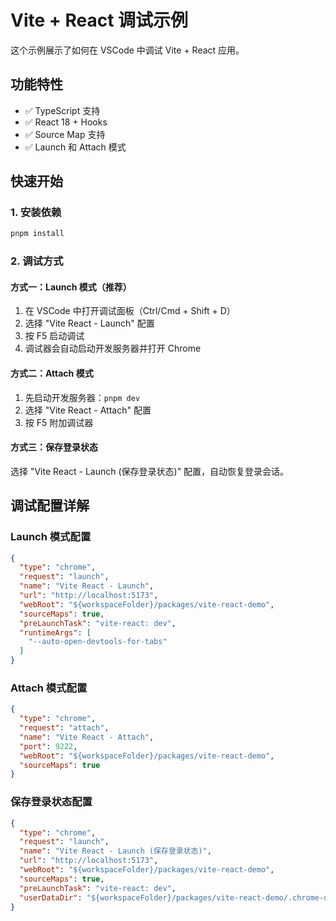 # Vite + React 调试示例

这个示例展示了如何在 VSCode 中调试 Vite + React 应用。

## 功能特性

- ✅ TypeScript 支持
- ✅ React 18 + Hooks
- ✅ Source Map 支持
- ✅ Launch 和 Attach 模式

## 快速开始

### 1. 安装依赖

```bash
pnpm install
```

### 2. 调试方式

#### 方式一：Launch 模式（推荐）

1. 在 VSCode 中打开调试面板（Ctrl/Cmd + Shift + D）
2. 选择 "Vite React - Launch" 配置
3. 按 F5 启动调试
4. 调试器会自动启动开发服务器并打开 Chrome

#### 方式二：Attach 模式

1. 先启动开发服务器：`pnpm dev`
2. 选择 "Vite React - Attach" 配置
3. 按 F5 附加调试器

#### 方式三：保存登录状态

选择 "Vite React - Launch (保存登录状态)" 配置，自动恢复登录会话。

## 调试配置详解

### Launch 模式配置

```json
{
  "type": "chrome",
  "request": "launch",
  "name": "Vite React - Launch",
  "url": "http://localhost:5173",
  "webRoot": "${workspaceFolder}/packages/vite-react-demo",
  "sourceMaps": true,
  "preLaunchTask": "vite-react: dev",
  "runtimeArgs": [
    "--auto-open-devtools-for-tabs"
  ]
}
```

### Attach 模式配置

```json
{
  "type": "chrome",
  "request": "attach",
  "name": "Vite React - Attach",
  "port": 9222,
  "webRoot": "${workspaceFolder}/packages/vite-react-demo",
  "sourceMaps": true
}
```

### 保存登录状态配置

```json
{
  "type": "chrome",
  "request": "launch",
  "name": "Vite React - Launch (保存登录状态)",
  "url": "http://localhost:5173",
  "webRoot": "${workspaceFolder}/packages/vite-react-demo",
  "sourceMaps": true,
  "preLaunchTask": "vite-react: dev",
  "userDataDir": "${workspaceFolder}/packages/vite-react-demo/.chrome-data"
}
```
